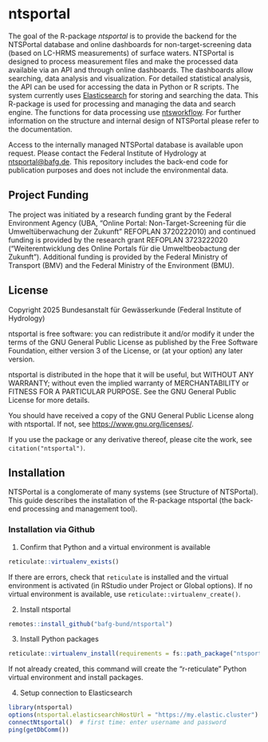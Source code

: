 
<!-- README.md is generated from README.Rmd. Please edit README.Rmd -->

# ntsportal

The goal of the R-package *ntsportal* is to provide the backend for the
NTSPortal database and online dashboards for non-target-screening data
(based on LC-HRMS measurements) of surface waters. NTSPortal is designed
to process measurement files and make the processed data available via
an API and through online dashboards. The dashboards allow searching,
data analysis and visualization. For detailed statistical analysis, the
API can be used for accessing the data in Python or R scripts. The
system currently uses
[Elasticsearch](https://www.elastic.co/docs/get-started) for storing and
searching the data. This R-package is used for processing and managing
the data and search engine. The functions for data processing use
[ntsworkflow](https://github.com/bafg-bund/ntsworkflow). For further
information on the structure and internal design of NTSPortal please
refer to the documentation.

Access to the internally managed NTSPortal database is available upon
request. Please contact the Federal Institute of Hydrology at
<ntsportal@bafg.de>. This repository includes the back-end code for
publication purposes and does not include the environmental data.

## Project Funding

The project was initiated by a research funding grant by the Federal
Environment Agency (UBA, “Online Portal: Non-Target-Screening für die
Umweltüberwachung der Zukunft” REFOPLAN 3720222010) and continued
funding is provided by the research grant REFOPLAN 3723222020
(“Weiterentwicklung des Online Portals für die Umweltbeobactung der
Zukunft”). Additional funding is provided by the Federal Ministry of
Transport (BMV) and the Federal Ministry of the Environment (BMU).

## License

Copyright 2025 Bundesanstalt für Gewässerkunde (Federal Institute of
Hydrology)

ntsportal is free software: you can redistribute it and/or modify it
under the terms of the GNU General Public License as published by the
Free Software Foundation, either version 3 of the License, or (at your
option) any later version.

ntsportal is distributed in the hope that it will be useful, but WITHOUT
ANY WARRANTY; without even the implied warranty of MERCHANTABILITY or
FITNESS FOR A PARTICULAR PURPOSE. See the GNU General Public License for
more details.

You should have received a copy of the GNU General Public License along
with ntsportal. If not, see <https://www.gnu.org/licenses/>.

If you use the package or any derivative thereof, please cite the work,
see `citation("ntsportal")`.

## Installation

NTSPortal is a conglomerate of many systems (see Structure of
NTSPortal). This guide describes the installation of the R-package
ntsportal (the back-end processing and management tool).

### Installation via Github

1)  Confirm that Python and a virtual environment is available

``` r
reticulate::virtualenv_exists()
```

If there are errors, check that `reticulate` is installed and the
virtual environment is activated (in RStudio under Project or Global
options). If no virtual environment is available, use
`reticulate::virtualenv_create()`.

2)  Install ntsportal

``` r
remotes::install_github("bafg-bund/ntsportal")
```

3)  Install Python packages

``` r
reticulate::virtualenv_install(requirements = fs::path_package("ntsportal", "pythonElasticComm", "requirements.txt"))
```

If not already created, this command will create the “r-reticulate”
Python virtual environment and install packages.

4)  Setup connection to Elasticsearch

``` r
library(ntsportal)
options(ntsportal.elasticsearchHostUrl = "https://my.elastic.cluster")
connectNtsportal()  # first time: enter username and password
ping(getDbComm())
```
